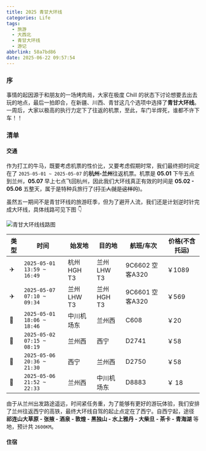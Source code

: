 ```yaml
---
title: 2025 青甘大环线
categories: Life
tags:
  - 旅游
  - 大西北
  - 青甘大环线
  - 游记
abbrlink: 58a7bd86
date: 2025-06-22 09:57:54
---
```

### 序
事情的起因源于和朋友的一场烤肉局，大家在极度 Chill 的状态下讨论想要去出去玩的地点，最后一拍即合，在新疆、川西、青甘这几个选项中选择了**青甘大环线**。一周后，大家以极高的执行力定下了往返的机票，至此，车门半焊死，谁都不许下车！！

### 清单
#### 交通
作为打工的牛马，既要考虑机票的性价比，又要考虑假期时常，我们最终把时间定在了 `2025-05-01 ~ 2025-05-07` 的**杭州-兰州**往返机票。机票是 **05.01** 下午五点到兰州，**05.07** 早上七点飞回杭州，因此我们大环线真正有效的时间是 **05.02 - 05.06** 五整天，属于是特种兵旅行了(~~打工人就是这样的~~)。

虽然五一期间不是青甘环线的旅游旺季，但为了避开人流，我们还是计划逆时针完成大环线，具体线路可见下图 👇

![青甘大环线线路图](此处先占位)

|类型| 时间                       | 始发地        | 目的地        | 航班/车次     |价格(不含托运)|
|--| -------------------------- | ------------- | ------------- | --------------|--------|
|✈| `2025-05-01 13:59 ~ 16:49` | 杭州 HGH T3   | 兰州 LHW T3 | 9C6602 空客A320  |￥1089|
|✈| `2025-05-07 07:10 ~ 09:34` | 兰州 LHW T3 | 兰州 HGH T3    | 9C6601 空客A320 |￥569|
|🚝| `2025-05-01 18:06 ~ 18:46` | 中川机场东 | 兰州西    | C608 |￥20|
|🚝| `2025-05-02 07:15 ~ 08:19` | 兰州西 | 西宁    | D2741 |￥58|
|🚝| `2025-05-06 20:36 ~ 21:30` | 西宁 | 兰州西    | D2750 |￥58|
|🚝| `2025-05-06 21:52 ~ 22:33` | 兰州西 | 中川机场东    | D8883 |￥ 18|

由于从兰州出发路途遥远，时间紧任务重，为了能够有更好的游玩体验，我们安排了兰州往返西宁的高铁，最终大环线自驾的起止点定在了西宁。自西宁起，途径 **祁连山大草原 - 张掖 - 酒泉 - 敦煌 - 黑独山 - 水上雅丹 - 大柴旦 - 茶卡 - 青海湖** 等地，预计共 `2600KM`。

#### 住宿


